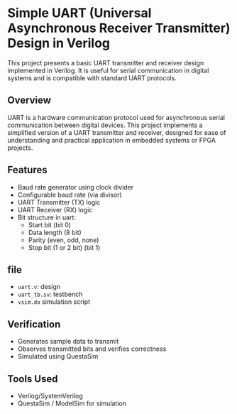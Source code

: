 # Simple UART (Universal Asynchronous Receiver Transmitter) Design in Verilog

This project presents a basic UART transmitter and receiver design implemented in Verilog. It is useful for serial communication in digital systems and is compatible with standard UART protocols.

## Overview
UART is a hardware communication protocol used for asynchronous serial communication between digital devices. This project implements a simplified version of a UART transmitter and receiver, designed for ease of understanding and practical application in embedded systems or FPGA projects.

## Features
- Baud rate generator using clock divider
- Configurable baud rate (via divisor)
- UART Transmitter (TX) logic
- UART Receiver (RX) logic
- Bit structure in uart:
  - Start bit (bit 0)
  - Data length (8 bit)
  - Parity (even, odd, none)
  - Stop bit (1 or 2 bit) (bit 1)

## file
- `uart.v`: design
- `uart_tb.sv`: testbench
- `vsim.do` simulation script

## Verification
- Generates sample data to transmit
- Observes transmitted bits and verifies correctness
- Simulated using QuestaSim

## Tools Used
- Verilog/SystemVerilog
- QuestaSim / ModelSim for simulation

